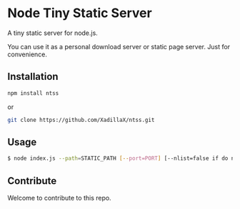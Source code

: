 Node Tiny Static Server
====

A tiny static server for node.js.

You can use it as a personal download server or static page server. Just for convenience.

Installation
----

```sh
npm install ntss
```

or

```sh
git clone https://github.com/XadillaX/ntss.git
```

Usage
----

```sh
$ node index.js --path=STATIC_PATH [--port=PORT] [--nlist=false if do not show list] [--default=index.html|index.htm|...]
```

Contribute
----

Welcome to contribute to this repo.
